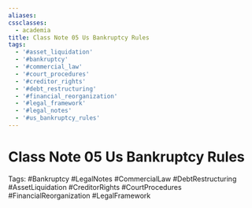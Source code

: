 ```yaml
---
aliases:
cssclasses:
  - academia
title: Class Note 05 Us Bankruptcy Rules
tags:
  - '#asset_liquidation'
  - '#bankruptcy'
  - '#commercial_law'
  - '#court_procedures'
  - '#creditor_rights'
  - '#debt_restructuring'
  - '#financial_reorganization'
  - '#legal_framework'
  - '#legal_notes'
  - '#us_bankruptcy_rules'
---
```

# Class Note 05 Us Bankruptcy Rules

Tags: #Bankruptcy #LegalNotes #CommercialLaw #DebtRestructuring #AssetLiquidation #CreditorRights #CourtProcedures #FinancialReorganization #LegalFramework